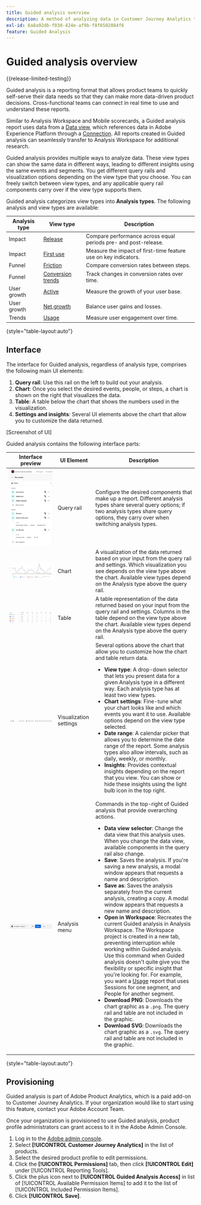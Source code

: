 ```yaml
---
title: Guided analysis overview
description: A method of analyzing data in Customer Journey Analytics that lets product teams easily generate reports and insights.
exl-id: 6a8a92db-f030-424e-af9b-f8f6502084f6
feature: Guided Analysis
---
```

# Guided analysis overview

{{release-limited-testing}}

Guided analysis is a reporting format that allows product teams to quickly self-serve their data needs so that they can make more data-driven product decisions. Cross-functional teams can connect in real time to use and understand these reports.

Similar to Analysis Workspace and Mobile scorecards, a Guided analysis report uses data from a [Data view](../data-views/data-views.md), which references data in Adobe Experience Platform through a [Connection](../connections/overview.md). All reports created in Guided analysis can seamlessly transfer to Analysis Workspace for additional research.

Guided analysis provides multiple ways to analyze data. These view types can show the same data in different ways, leading to different insights using the same events and segments. You get different query rails and visualization options depending on the view type that you choose. You can freely switch between view types, and any applicable query rail components carry over if the view type supports them.

Guided analysis categorizes view types into **Analysis types**. The following analysis and view types are available:

| Analysis type | View type | Description |
| --- | --- | --- |
| Impact | [Release](types/release.md) | Compare performance across equal periods pre- and post-release. |
| Impact | [First use](types/first-use.md) | Measure the impact of first-time feature use on key indicators. |
| Funnel | [Friction](types/friction.md) | Compare conversion rates between steps. |
| Funnel | [Conversion trends](types/conversion-trends.md) | Track changes in conversion rates over time. |
| User growth | [Active](types/active.md) | Measure the growth of your user base. |
| User growth | [Net growth](types/net-growth.md) | Balance user gains and losses. |
| Trends | [Usage](types/usage.md) | Measure user engagement over time. |

{style="table-layout:auto"}

## Interface

The interface for Guided analysis, regardless of analysis type, comprises the following main UI elements:

1. **Query rail**: Use this rail on the left to build out your analysis.
1. **Chart**: Once you select the desired events, people, or steps, a chart is shown on the right that visualizes the data.
1. **Table**: A table below the chart that shows the numbers used in the visualization.
1. **Settings and insights**: Several UI elements above the chart that allow you to customize the data returned.

[Screenshot of UI]

Guided analysis contains the following interface parts:

| Interface preview | UI Element | Description |
| --- | --- | --- |
| ![Query rail](assets/query-rail.png) | Query rail | Configure the desired components that make up a report. Different analysis types share several query options; if two analysis types share query options, they carry over when switching analysis types. |
| ![Chart](assets/chart.png) | Chart | A visualization of the data returned based on your input from the query rail and settings. Which visualization you see depends on the view type above the chart. Available view types depend on the Analysis type above the query rail. |
| ![Table](assets/table.png) | Table | A table representation of the data returned based on your input from the query rail and settings. Columns in the table depend on the view type above the chart. Available view types depend on the Analysis type above the query rail. |
| ![Visualization settings](assets/visualization-settings.png) | Visualization settings | Several options above the chart that allow you to customize how the chart and table return data.<ul><li>**View type**: A drop-down selector that lets you present data for a given Analysis type in a different way. Each analysis type has at least two view types.</li><li>**Chart settings**: Fine-tune what your chart looks like and which events you want it to use. Available options depend on the view type selected.</li><li>**Date range**: A calendar picker that allows you to determine the date range of the report. Some analysis types also allow intervals, such as daily, weekly, or monthly.</li><li>**Insights**: Provides contextual insights depending on the report that you view. You can show or hide these insights using the light bulb icon in the top right.</li></ul> |
| ![Menu](assets/menu.png) | Analysis menu | Commands in the top-right of Guided analysis that provide overarching actions.<ul><li>**Data view selector**: Change the data view that this analysis uses. When you change the data view, available components in the query rail also change.</li><li>**Save**: Saves the analysis. If you're saving a new analysis, a modal window appears that requests a name and description.</li><li>**Save as**: Saves the analysis separately from the current analysis, creating a copy. A modal window appears that requests a new name and description.</li><li>**Open in Workspace**: Recreates the current Guided analysis in Analysis Workspace. The Workspace project is created in a new tab, preventing interruption while working within Guided analysis. Use this command when Guided analysis doesn't quite give you the flexibility or specific insight that you're looking for. For example, you want a [Usage](types/usage.md) report that uses Sessions for one segment, and People for another segment.</li><li>**Download PNG**: Downloads the chart graphic as a `.png`. The query rail and table are not included in the graphic.</li><li>**Download SVG**: Downloads the chart graphic as a `.svg`. The query rail and table are not included in the graphic.</li></ul> |

{style="table-layout:auto"}

## Provisioning

Guided analysis is part of Adobe Product Analytics, which is a paid add-on to Customer Journey Analytics. If your organization would like to start using this feature, contact your Adobe Account Team.

Once your organization is provisioned to use Guided analysis, product profile administrators can grant access to it in the Adobe Admin Console.

1. Log in to the [Adobe admin console](https://adminconsole.adobe.com).
1. Select **[!UICONTROL Customer Journey Analytics]** in the list of products.
1. Select the desired product profile to edit permissions.
1. Click the **[!UICONTROL Permissions]** tab, then click **[!UICONTROL Edit]** under [!UICONTROL Reporting Tools].
1. Click the plus icon next to **[!UICONTROL Guided Analysis Access]** in list of [!UICONTROL Available Permission Items] to add it to the list of [!UICONTROL Included Permission Items].
1. Click **[!UICONTROL Save]**.
